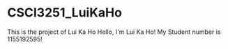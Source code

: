 # CSCI3251_LuiKaHo
This is the project of Lui Ka Ho
Hello, I'm Lui Ka Ho!
My Student number is 1155192595!
